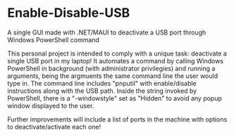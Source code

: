 # Enable-Disable-USB
A single GUI made with .NET/MAUI to deactivate a USB port through Windows PowerShell command

This personal project is intended to comply with a unique task: deactivate a single USB port in my laptop!
It automates a command by calling Windows PowerShell in background (with administrator privilegies) and running a arguments,
being the argmuents the same command line the user would type in.
The command line includes "pnputil" with enable/disable instructions along with the USB path.
Inside the string invoked by PowerShell, there is a "-windowstyle" set as "Hidden" to avoid any popup window
displayed to the user.

Further improvements will include a list of ports in the machine with options to deactivate/activate each one!
